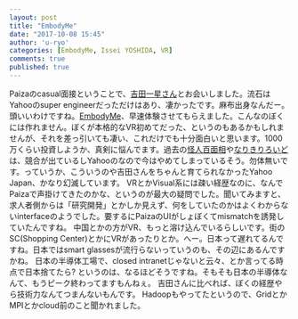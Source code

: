 ```yaml
---
layout: post
title: "EmbodyMe"
date: "2017-10-08 15:45"
author: 'u-ryo'
categories: [EmbodyMe, Issei YOSHIDA, VR]
comments: true
published: true
---
```

Paizaのcasual面接ということで、[吉田一星さん](https://www.facebook.com/issaymk2)とお会いしました。流石はYahooのsuper engineerだっただけはあり、凄かったです。麻布出身なんだー。頭いいわけですね。[EmbodyMe](https://embodyme.com/)、早速体験させてもらえました。こんなのぼくには作れません。ぼくが本格的なVR初めてだった、というのもあるかもしれませんが、それを差っ引いても凄い、これだけでも十分面白いと思います。1000万くらい投資しようか、真剣に悩んでます。過去の[怪人百面相](http://www.appbank.net/2013/02/13/iphone-application/546662.php)や[なりきりろいど](http://nlab.itmedia.co.jp/nl/articles/1504/08/news077.html)は、競合が出ているしYahooのなので今はやめてしまっているそう。勿体無いです。っていうか、こういうのや吉田さんをちゃんと育てられなかったYahoo Japan、かなり幻滅しています。
VRとかVisual系には疎い経歴なのに、なんでPaizaで声掛けてきたのかな、というのが最大の疑問でした。聞いてみますと、求人者側からは「研究開発」とかしか見えず、何をしていたのかはよくわからないinterfaceのようでした。要するにPaizaのUIがしょぼくてmismatchを誘発していたんですね。
中国とかの方がVR、もっと溶け込んでいるらしいです。街のSC(Shopping Center)とかにVRがあったりとか。へー。日本って遅れてるんですね。日本ではsmart glassesが流行らないっていうのも、その辺にあるんですかね。
日本の半導体工場で、closed intranetじゃないと云々、とか言ってる時点で日本捨てたら? というのは、なるほどそうですね。そもそも日本の半導体なんて、もうピーク終わってますもんねぇ。
吉田さんに比べれば、ぼくの経歴やら技術力なんてつまんないもんです。
Hadoopもやってたというので、GridとかMPIとかcloud前のこと聞かれました。
